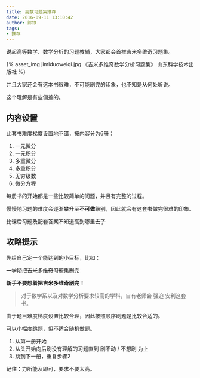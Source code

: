 ```yaml
---
title: 高数习题集推荐
date: 2016-09-11 13:10:42
author: 陈铮
tags:
- 推荐
---
```


说起高等数学、数学分析的习题教辅，大家都会首推吉米多维奇习题集。

{% asset_img jimiduoweiqi.jpg 《吉米多维奇数学分析习题集》 山东科学技术出版社 %}

并且大家还会有这本书很难，不可能刷完的印象，也不知是从何处听说。

这个理解是有些偏差的。

<!--more-->

## 内容设置

此套书难度梯度设置地不错，按内容分为6册：

1. 一元微分
2. 一元积分
3. 多重微分
4. 多重积分
5. 无穷级数
6. 微分方程

每册书的开始都是一些比较简单的问题，并且有完整的过程。

慢慢地习题的难度会逐渐攀升至**不可做**级别，因此就会有这套书做完很难的印象。

~~比课后习题及配套答案不知道高到哪里去了~~

## 攻略提示

先给自己定一个能达到的小目标，比如：

~~一学期把吉米多维奇习题集刷完~~

**新手不要想着把吉米多维奇刷完！**

> 对于数学系以及对数学分析要求较高的学科，自有老师会 ~~强迫~~ 安利这套书。

由于题目难度梯度设置比较合理，因此按照顺序刷题是比较合适的。

可以小幅度跳题，但不适合随机做题。

1. 从第一册开始
2. 从头开始向后刷没有理解的习题直到 刷不动 / 不想刷 为止
3. 跳到下一册，重复步骤2

记住：力所能及即可，要求不要太高。